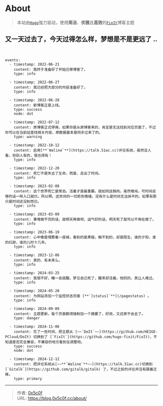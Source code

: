 # About


<!--more-->

> 本站由[`Hugo`](https://gohugo.io/)强力驱动，使用**简洁**、**优雅**且**高效**的[`FixIt`](https://github.com/hugo-fixit/FixIt)博客主题

## 又一天过去了，今天过得怎么样，梦想是不是更远了 ..   

<br/>

```timeline {animation=true}
events:
  - timestamp: 2022-06-21
    content: 我终于准备好了开始迁移博客了。
    type: info
    
  - timestamp: 2022-06-27
    content: 我已经把大部分的内容准备好了。
    type: info
    
  - timestamp: 2022-06-28
    content: 新博客正是上线。
    type: success
    node: dot

  - timestamp: 2022-07-12
    content: 原博客正式停用，如果你是从原博客来的，肯定是无法找到对应页面了，不过你可以在当前站查找相关内容，原数据基本是同步过来了的。
    type: warning

  - timestamp: 2022-10-12
    content: 启用[**`Waline`**](https://talk.51ac.cc)评论系统，虽然没人看，但别人有的，我也得有！
    type: info

  - timestamp: 2022-12-20
    content: 死亡不是失去了生命，而是、走出了时间。
    type: info

  - timestamp: 2023-02-08
    content: 这个世界死亡是常态。活着才是最重要。就如同这锅肉。虽然难炖。可时间足够的话一样入口就烂。所以啊。这世间的一切悲伤情绪。没有什么是时间无法抹平的。如果有那只是时间还没到而已。
    type: info

  - timestamp: 2023-03-09
    content: 事情做不完的话，就明天再做吧，运气好的话，明天死了就可以不用在做了。
    type: info

  - timestamp: 2023-06-19
    content: 心中像是埋葬着一座城，看到的是黑暗，触不到的，却是陌生，谁的夕阳，谁的红颜，谁的儿时十几年。
    type: info

  - timestamp: 2023-12-06
    content: 真的、有未来么。
    type: info

  - timestamp: 2024-03-25
    content: 我很不好，睡一会就醒。梦见自己死了，醒来却活着。他妈的，真让人难过。
    type: info

  - timestamp: 2024-05-20
    content: 为网站添加一个监控状态页面 [**`[status]`**](/pagestatus) 。
    type: info

  - timestamp: 2024-09-09
    content: 主题更新，每个页面都得强制加一个摘要了，好烦，又还原不会去了。
    type: danger

  - timestamp: 2024-11-06
    content: 花了一些时间，把主题从 [~~`DoIt`~~](https://github.com/HEIGE-PCloud/DoIt) 切换到了 [`FixIt`](https://github.com/hugo-fixit/FixIt)，不知道是否完全兼容，不兼容的地方看到在调整吧。
    type: success
    node: dot

  - timestamp: 2024-12-12
    content: 把评论系统从[~~**`Waline`**~~](https://talk.51ac.cc)切换到 [`Gitalk`](https://github.com/gitalk/gitalk) 了，不过之前的评论并没有跟着迁移。
    type: primary

```

---

> 作者: [0x5c0f](https://blog.0x5c0f.cc)  
> URL: https://blog.0x5c0f.cc/about/  

